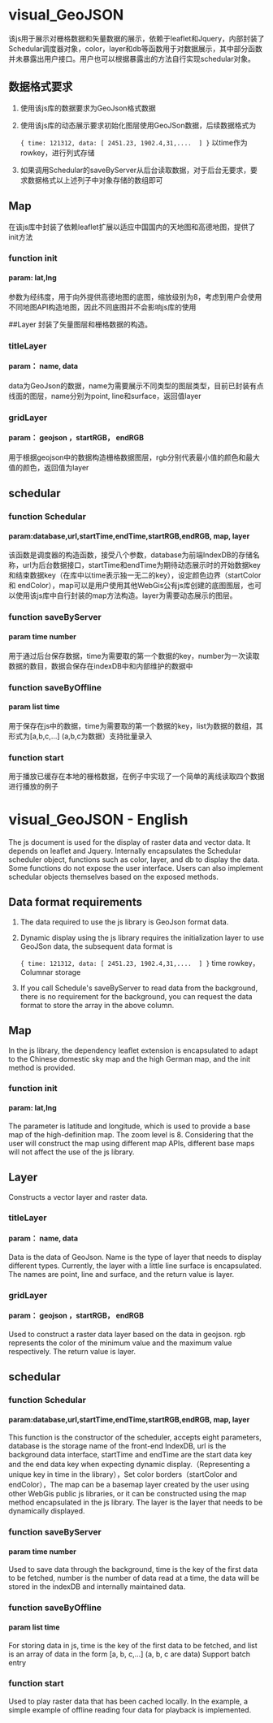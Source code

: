 # visual_GeoJSON

该js用于展示对栅格数据和矢量数据的展示，依赖于leaflet和Jquery，内部封装了Schedular调度器对象，color，layer和db等函数用于对数据展示，其中部分函数并未暴露出用户接口。用户也可以根据暴露出的方法自行实现schedular对象。
## 数据格式要求
1. 使用该js库的数据要求为GeoJson格式数据
2. 使用该js库的动态展示要求初始化图层使用GeoJSon数据，后续数据格式为

    `{
		time: 121312,
		data: [
			2451.23, 1902.4,31,....	
		]
	}`
以time作为rowkey，进行列式存储
4. 如果调用Schedular的saveByServer从后台读取数据，对于后台无要求，要求数据格式以上述列子中对象存储的数组即可

## Map
在该js库中封装了依赖leaflet扩展以适应中国国内的天地图和高德地图，提供了init方法
### function init
#### param: lat,lng
参数为经纬度，用于向外提供高德地图的底图，缩放级别为8，考虑到用户会使用不同地图API构造地图，因此不同底图并不会影响js库的使用

##Layer
封装了矢量图层和栅格数据的构造。
### titleLayer
#### param： name, data
data为GeoJson的数据，name为需要展示不同类型的图层类型，目前已封装有点线面的图层，name分别为point, line和surface，返回值layer

### gridLayer
#### param： geojson ，startRGB， endRGB
用于根据geojson中的数据构造栅格数据图层，rgb分别代表最小值的颜色和最大值的颜色，返回值为layer

## schedular
### function Schedular
#### param:database,url,startTime,endTime,startRGB,endRGB, map, layer

该函数是调度器的构造函数，接受八个参数，database为前端IndexDB的存储名称，url为后台数据接口，startTime和endTime为期待动态展示时的开始数据key和结束数据key（在库中以time表示独一无二的key），设定颜色边界（startColor和 endColor），map可以是用户使用其他WebGis公有js库创建的底图图层，也可以使用该js库中自行封装的map方法构造。layer为需要动态展示的图层。
### function saveByServer
#### param time number
用于通过后台保存数据，time为需要取的第一个数据的key，number为一次读取数据的数目，数据会保存在indexDB中和内部维护的数据中
### function saveByOffline
#### param list time
用于保存在js中的数据，time为需要取的第一个数据的key，list为数据的数组，其形式为[a,b,c,...] (a,b,c为数据）支持批量录入

### function start
用于播放已缓存在本地的栅格数据，在例子中实现了一个简单的离线读取四个数据进行播放的例子




# visual_GeoJSON - English

The js document is used for the display of raster data and vector data. It depends on leaflet and Jquery. Internally encapsulates the Schedular scheduler object, functions such as color, layer, and db to display the data. Some functions do not expose the user interface. Users can also implement schedular objects themselves based on the exposed methods.
## Data format requirements
1. The data required to use the js library is GeoJson format data.
2. Dynamic display using the js library requires the initialization layer to use GeoJSon data, the subsequent data format is

    `{
		time: 121312,
		data: [
			2451.23, 1902.4,31,....	
		]
	}`
time rowkey，Columnar storage
4. If you call Schedule's saveByServer to read data from the background, there is no requirement for the background, you can request the data format to store the array in the above column.

## Map
In the js library, the dependency leaflet extension is encapsulated to adapt to the Chinese domestic sky map and the high German map, and the init method is provided.
### function init
#### param: lat,lng
The parameter is latitude and longitude, which is used to provide a base map of the high-definition map. The zoom level is 8. Considering that the user will construct the map using different map APIs, different base maps will not affect the use of the js library.

## Layer
Constructs a vector layer and raster data.
### titleLayer
#### param： name, data
Data is the data of GeoJson. Name is the type of layer that needs to display different types. Currently, the layer with a little line surface is encapsulated. The names are point, line and surface, and the return value is layer.

### gridLayer
#### param： geojson ，startRGB， endRGB
Used to construct a raster data layer based on the data in geojson. rgb represents the color of the minimum value and the maximum value respectively. The return value is layer.

## schedular
### function Schedular
#### param:database,url,startTime,endTime,startRGB,endRGB, map, layer

This function is the constructor of the scheduler, accepts eight parameters, database is the storage name of the front-end IndexDB, url is the background data interface, startTime and endTime are the start data key and the end data key when expecting dynamic display.（Representing a unique key in time in the library），Set color borders（startColor and endColor），The map can be a basemap layer created by the user using other WebGis public js libraries, or it can be constructed using the map method encapsulated in the js library. The layer is the layer that needs to be dynamically displayed.
### function saveByServer
#### param time number
Used to save data through the background, time is the key of the first data to be fetched, number is the number of data read at a time, the data will be stored in the indexDB and internally maintained data.
### function saveByOffline
#### param list time
For storing data in js, time is the key of the first data to be fetched, and list is an array of data in the form [a, b, c,...] (a, b, c are data) Support batch entry

### function start
Used to play raster data that has been cached locally. In the example, a simple example of offline reading four data for playback is implemented.

